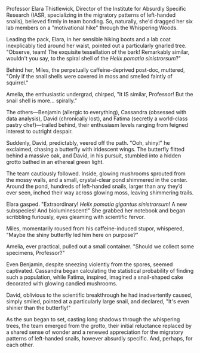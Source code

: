 Professor Elara Thistlewick, Director of the Institute for Absurdly Specific Research (IASR, specializing in the migratory patterns of left-handed snails), believed firmly in team bonding. So, naturally, she'd dragged her six lab members on a "motivational hike" through the Whispering Woods.

Leading the pack, Elara, in her sensible hiking boots and a lab coat inexplicably tied around her waist, pointed out a particularly gnarled tree.  "Observe, team! The exquisite tessellation of the bark!  Remarkably similar, wouldn't you say, to the spiral shell of the *Helix pomatia sinistrorsum*?"

Behind her, Miles, the perpetually caffeine-deprived post-doc, muttered, "Only if the snail shells were covered in moss and smelled faintly of squirrel."

Amelia, the enthusiastic undergrad, chirped, "It IS similar, Professor! But the snail shell is more… spirally."

The others—Benjamin (allergic to everything), Cassandra (obsessed with data analysis), David (chronically lost), and Fatima (secretly a world-class pastry chef)—trailed behind, their enthusiasm levels ranging from feigned interest to outright despair.

Suddenly, David, predictably, veered off the path. "Ooh, shiny!" he exclaimed, chasing a butterfly with iridescent wings.  The butterfly flitted behind a massive oak, and David, in his pursuit, stumbled into a hidden grotto bathed in an ethereal green light.

The team cautiously followed. Inside, glowing mushrooms sprouted from the mossy walls, and a small, crystal-clear pond shimmered in the center.  Around the pond, hundreds of left-handed snails, larger than any they’d ever seen, inched their way across glowing moss, leaving shimmering trails.

Elara gasped. "Extraordinary! *Helix pomatia gigantus sinistrorsum*!  A new subspecies! And bioluminescent!"  She grabbed her notebook and began scribbling furiously, eyes gleaming with scientific fervor.

Miles, momentarily roused from his caffeine-induced stupor, whispered, "Maybe the shiny butterfly led him here on purpose?"

Amelia, ever practical, pulled out a small container. "Should we collect some specimens, Professor?"

Even Benjamin, despite sneezing violently from the spores, seemed captivated. Cassandra began calculating the statistical probability of finding such a population, while Fatima, inspired, imagined a snail-shaped cake decorated with glowing candied mushrooms.  

David, oblivious to the scientific breakthrough he had inadvertently caused, simply smiled, pointed at a particularly large snail, and declared, "It's even shinier than the butterfly!"

As the sun began to set, casting long shadows through the whispering trees, the team emerged from the grotto, their initial reluctance replaced by a shared sense of wonder and a renewed appreciation for the migratory patterns of left-handed snails, however absurdly specific. And, perhaps, for each other.
